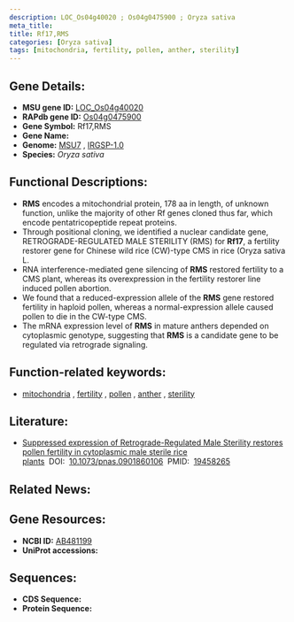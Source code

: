 ```yaml
---
description: LOC_Os04g40020 ; Os04g0475900 ; Oryza sativa
meta_title:
title: Rf17,RMS
categories: [Oryza sativa]
tags: [mitochondria, fertility, pollen, anther, sterility]
---
```


## Gene Details:
- **MSU gene ID:** [LOC_Os04g40020](http://rice.uga.edu/cgi-bin/ORF_infopage.cgi?orf=LOC_Os04g40020)  
- **RAPdb gene ID:** [Os04g0475900](https://rapdb.dna.affrc.go.jp/locus/?name=Os04g0475900)  
- **Gene Symbol:** Rf17,RMS
- **Gene Name:**
- **Genome:**  [MSU7](http://rice.uga.edu/)&nbsp;,&nbsp;[IRGSP-1.0](https://rapdb.dna.affrc.go.jp/download/irgsp1.html)
- **Species:** *Oryza sativa*

## Functional Descriptions:
   - **RMS** encodes a mitochondrial protein, 178 aa in length, of unknown function, unlike the majority of other Rf genes cloned thus far, which encode pentatricopeptide repeat proteins.
   - Through positional cloning, we identified a nuclear candidate gene, RETROGRADE-REGULATED MALE STERILITY (RMS) for **Rf17**, a fertility restorer gene for Chinese wild rice (CW)-type CMS in rice (Oryza sativa L.
   - RNA interference-mediated gene silencing of **RMS** restored fertility to a CMS plant, whereas its overexpression in the fertility restorer line induced pollen abortion.
   - We found that a reduced-expression allele of the **RMS** gene restored fertility in haploid pollen, whereas a normal-expression allele caused pollen to die in the CW-type CMS.
   - The mRNA expression level of **RMS** in mature anthers depended on cytoplasmic genotype, suggesting that **RMS** is a candidate gene to be regulated via retrograde signaling.

## Function-related keywords:
   - [mitochondria](/tags/mitochondria/)&nbsp;,&nbsp;[fertility](/tags/fertility/)&nbsp;,&nbsp;[pollen](/tags/pollen/)&nbsp;,&nbsp;[anther](/tags/anther/)&nbsp;,&nbsp;[sterility](/tags/sterility/)

## Literature:
   - [Suppressed expression of Retrograde-Regulated Male Sterility restores pollen fertility in cytoplasmic male sterile rice plants](https://www.doi.org/10.1073/pnas.0901860106)&nbsp;&nbsp;DOI:&nbsp;&nbsp;[10.1073/pnas.0901860106](https://www.doi.org/10.1073/pnas.0901860106)&nbsp;&nbsp;PMID:&nbsp;&nbsp;[19458265](https://pubmed.ncbi.nlm.nih.gov/19458265/)

## Related News:

## Gene Resources:
- **NCBI ID:**  [AB481199](http://www.ncbi.nlm.nih.gov/nuccore/AB481199)
- **UniProt accessions:** [](https://www.uniprot.org/uniprotkb//entry)

## Sequences:
- **CDS Sequence:**
- **Protein Sequence:**
